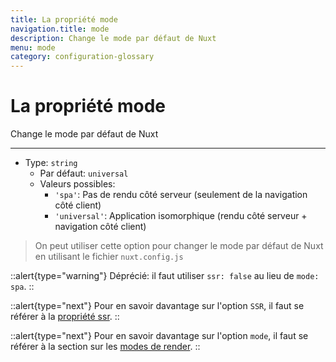 ```yaml
---
title: La propriété mode
navigation.title: mode
description: Change le mode par défaut de Nuxt
menu: mode
category: configuration-glossary
---
```

# La propriété mode

Change le mode par défaut de Nuxt

---

- Type: `string`
  - Par défaut: `universal`
  - Valeurs possibles:
    - `'spa'`: Pas de rendu côté serveur (seulement de la navigation côté client)
    - `'universal'`: Application isomorphique (rendu côté serveur + navigation côté client)

> On peut utiliser cette option pour changer le mode par défaut de Nuxt en utilisant le fichier `nuxt.config.js`

::alert{type="warning"}
Déprécié: il faut utiliser `ssr: false` au lieu de `mode: spa`.
::

::alert{type="next"}
Pour en savoir davantage sur l'option `SSR`, il faut se référer à la [propriété ssr](/docs/configuration-glossary/configuration-ssr).
::

::alert{type="next"}
Pour en savoir davantage sur l'option `mode`, il faut se référer à la section sur les [modes de render](/docs/features/rendering-modes).
::
